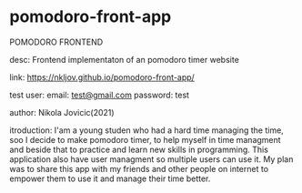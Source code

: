 # pomodoro-front-app

POMODORO FRONTEND 

desc: Frontend implementaton of an pomodoro timer website

link: https://nkljov.github.io/pomodoro-front-app/

test user: email: test@gmail.com  password: test

author: Nikola Jovicic(2021)

itroduction: I'am a young studen who had a hard time managing the time, soo I decide to make pomodoro timer,
             to help myself in time managment and beside that to practice and learn new skills in programming.
             This application also have user managment so multiple users can use it. My plan was to share this
             app with my friends and other people on internet to empower them to use it and manage their time better.


